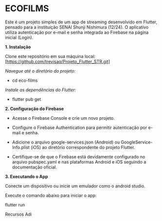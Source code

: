 # ECOFILMS

Este é um projeto simples de um app de streaming desenvolvido em Flutter, pensado para a instituição SENAI Shunji Nishimura (12/24). O aplicativo utiliza autenticação por e-mail e senha integrada ao Firebase na página inicial (Login).

**1. Instalação**

Clone este repositório em sua máquina local:
[https://github.com/trevisaq/Projeto_Flutter_STR.git]

*Navegue até o diretório do projeto:*

- cd eco-films

*Instale as dependências do Flutter:*

- flutter pub get

**2. Configuração do Firebase**

- Acesse o Firebase Console e crie um novo projeto.

- Configure o Firebase Authentication para permitir autenticação por e-mail e senha.

- Adicione o arquivo google-services.json (Android) ou GoogleService-Info.plist (iOS) ao diretório correspondente do projeto Flutter.

- Certifique-se de que o Firebase está devidamente configurado no arquivo pubspec.yaml e nas plataformas Android e iOS seguindo a documentação oficial.

**3. Executando o App**

Conecte um dispositivo ou inicie um emulador como o android studio.

Execute o comando abaixo para iniciar o app:

flutter run

Recursos Adi
